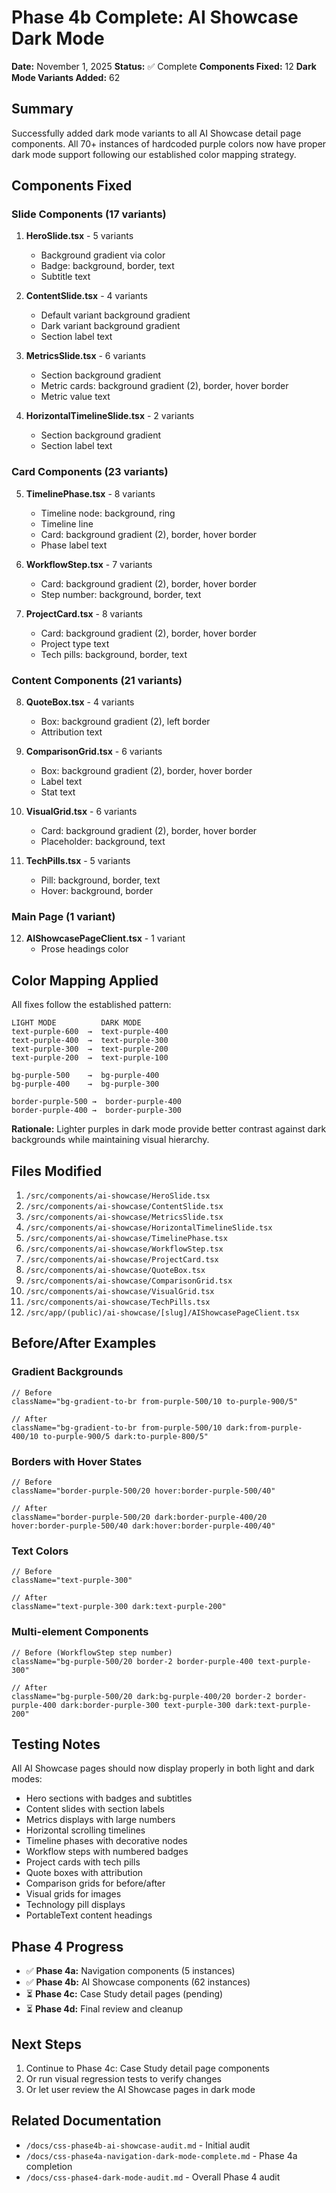 # Phase 4b Complete: AI Showcase Dark Mode

**Date:** November 1, 2025
**Status:** ✅ Complete
**Components Fixed:** 12
**Dark Mode Variants Added:** 62

## Summary

Successfully added dark mode variants to all AI Showcase detail page components. All 70+ instances of hardcoded purple colors now have proper dark mode support following our established color mapping strategy.

## Components Fixed

### Slide Components (17 variants)
1. **HeroSlide.tsx** - 5 variants
   - Background gradient via color
   - Badge: background, border, text
   - Subtitle text

2. **ContentSlide.tsx** - 4 variants
   - Default variant background gradient
   - Dark variant background gradient
   - Section label text

3. **MetricsSlide.tsx** - 6 variants
   - Section background gradient
   - Metric cards: background gradient (2), border, hover border
   - Metric value text

4. **HorizontalTimelineSlide.tsx** - 2 variants
   - Section background gradient
   - Section label text

### Card Components (23 variants)
5. **TimelinePhase.tsx** - 8 variants
   - Timeline node: background, ring
   - Timeline line
   - Card: background gradient (2), border, hover border
   - Phase label text

6. **WorkflowStep.tsx** - 7 variants
   - Card: background gradient (2), border, hover border
   - Step number: background, border, text

7. **ProjectCard.tsx** - 8 variants
   - Card: background gradient (2), border, hover border
   - Project type text
   - Tech pills: background, border, text

### Content Components (21 variants)
8. **QuoteBox.tsx** - 4 variants
   - Box: background gradient (2), left border
   - Attribution text

9. **ComparisonGrid.tsx** - 6 variants
   - Box: background gradient (2), border, hover border
   - Label text
   - Stat text

10. **VisualGrid.tsx** - 6 variants
    - Card: background gradient (2), border, hover border
    - Placeholder: background, text

11. **TechPills.tsx** - 5 variants
    - Pill: background, border, text
    - Hover: background, border

### Main Page (1 variant)
12. **AIShowcasePageClient.tsx** - 1 variant
    - Prose headings color

## Color Mapping Applied

All fixes follow the established pattern:

```
LIGHT MODE          DARK MODE
text-purple-600  →  text-purple-400
text-purple-400  →  text-purple-300
text-purple-300  →  text-purple-200
text-purple-200  →  text-purple-100

bg-purple-500    →  bg-purple-400
bg-purple-400    →  bg-purple-300

border-purple-500 →  border-purple-400
border-purple-400 →  border-purple-300
```

**Rationale:** Lighter purples in dark mode provide better contrast against dark backgrounds while maintaining visual hierarchy.

## Files Modified

1. `/src/components/ai-showcase/HeroSlide.tsx`
2. `/src/components/ai-showcase/ContentSlide.tsx`
3. `/src/components/ai-showcase/MetricsSlide.tsx`
4. `/src/components/ai-showcase/HorizontalTimelineSlide.tsx`
5. `/src/components/ai-showcase/TimelinePhase.tsx`
6. `/src/components/ai-showcase/WorkflowStep.tsx`
7. `/src/components/ai-showcase/ProjectCard.tsx`
8. `/src/components/ai-showcase/QuoteBox.tsx`
9. `/src/components/ai-showcase/ComparisonGrid.tsx`
10. `/src/components/ai-showcase/VisualGrid.tsx`
11. `/src/components/ai-showcase/TechPills.tsx`
12. `/src/app/(public)/ai-showcase/[slug]/AIShowcasePageClient.tsx`

## Before/After Examples

### Gradient Backgrounds
```tsx
// Before
className="bg-gradient-to-br from-purple-500/10 to-purple-900/5"

// After
className="bg-gradient-to-br from-purple-500/10 dark:from-purple-400/10 to-purple-900/5 dark:to-purple-800/5"
```

### Borders with Hover States
```tsx
// Before
className="border-purple-500/20 hover:border-purple-500/40"

// After
className="border-purple-500/20 dark:border-purple-400/20 hover:border-purple-500/40 dark:hover:border-purple-400/40"
```

### Text Colors
```tsx
// Before
className="text-purple-300"

// After
className="text-purple-300 dark:text-purple-200"
```

### Multi-element Components
```tsx
// Before (WorkflowStep step number)
className="bg-purple-500/20 border-2 border-purple-400 text-purple-300"

// After
className="bg-purple-500/20 dark:bg-purple-400/20 border-2 border-purple-400 dark:border-purple-300 text-purple-300 dark:text-purple-200"
```

## Testing Notes

All AI Showcase pages should now display properly in both light and dark modes:
- Hero sections with badges and subtitles
- Content slides with section labels
- Metrics displays with large numbers
- Horizontal scrolling timelines
- Timeline phases with decorative nodes
- Workflow steps with numbered badges
- Project cards with tech pills
- Quote boxes with attribution
- Comparison grids for before/after
- Visual grids for images
- Technology pill displays
- PortableText content headings

## Phase 4 Progress

- ✅ **Phase 4a:** Navigation components (5 instances)
- ✅ **Phase 4b:** AI Showcase components (62 instances)
- ⏳ **Phase 4c:** Case Study detail pages (pending)
- ⏳ **Phase 4d:** Final review and cleanup

## Next Steps

1. Continue to Phase 4c: Case Study detail page components
2. Or run visual regression tests to verify changes
3. Or let user review the AI Showcase pages in dark mode

## Related Documentation

- `/docs/css-phase4b-ai-showcase-audit.md` - Initial audit
- `/docs/css-phase4a-navigation-dark-mode-complete.md` - Phase 4a completion
- `/docs/css-phase4-dark-mode-audit.md` - Overall Phase 4 audit
